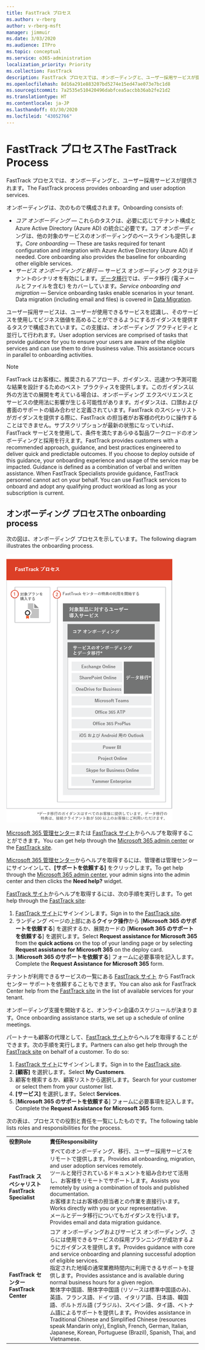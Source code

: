 ```yaml
---
title: FastTrack プロセス
ms.author: v-rberg
author: v-rberg-msft
manager: jimmuir
ms.date: 3/03/2020
ms.audience: ITPro
ms.topic: conceptual
ms.service: o365-administration
localization_priority: Priority
ms.collection: FastTrack
description: FastTrack プロセスでは、オンボーディングと、ユーザー採用サービスが提供されます。
ms.openlocfilehash: 8d16a291e883207bd5274e15ed47ae073e7bc1d8
ms.sourcegitcommit: 7a2535e510420496dabfcea5accbb36ab2fe21d2
ms.translationtype: HT
ms.contentlocale: ja-JP
ms.lasthandoff: 03/30/2020
ms.locfileid: "43052766"
---
```

# <a name="the-fasttrack-process"></a><span data-ttu-id="eca32-103">FastTrack プロセス</span><span class="sxs-lookup"><span data-stu-id="eca32-103">The FastTrack Process</span></span>

<span data-ttu-id="eca32-104">FastTrack プロセスでは、オンボーディングと、ユーザー採用サービスが提供されます。</span><span class="sxs-lookup"><span data-stu-id="eca32-104">The FastTrack process provides onboarding and user adoption services.</span></span> 
  
<span data-ttu-id="eca32-105">オンボーディングは、次のもので構成されます。</span><span class="sxs-lookup"><span data-stu-id="eca32-105">Onboarding consists of:</span></span>
  
- <span data-ttu-id="eca32-p101">*コア オンボーディング* — これらのタスクは、必要に応じてテナント構成と Azure Active Directory (Azure AD) の統合に必要です。コア オンボーディングは、他の対象のサービスのオンボーディングのベースラインも提供します。</span><span class="sxs-lookup"><span data-stu-id="eca32-p101">*Core onboarding* — These are tasks required for tenant configuration and integration with Azure Active Directory (Azure AD) if needed. Core onboarding also provides the baseline for onboarding other eligible services.</span></span> 
- <span data-ttu-id="eca32-p102">*サービス オンボーディングと移行* — サービス オンボーディング タスクはテナントのシナリオを有効にします。[データ移行](O365-data-migration.md)では、データ移行 (電子メールとファイルを含む) をカバーしています。</span><span class="sxs-lookup"><span data-stu-id="eca32-p102">*Service onboarding and migration* — Service onboarding tasks enable scenarios in your tenant. Data migration (including email and files) is covered in [Data Migration](O365-data-migration.md).</span></span> 
    
<span data-ttu-id="eca32-p103">ユーザー採用サービスは、ユーザーが使用できるサービスを認識し、そのサービスを使用してビジネス価値を高めることができるようにするガイダンスを提供するタスクで構成されています。この支援は、オンボーディング アクティビティと並行して行われます。</span><span class="sxs-lookup"><span data-stu-id="eca32-p103">User adoption services are comprised of tasks that provide guidance for you to ensure your users are aware of the eligible services and can use them to drive business value. This assistance occurs in parallel to onboarding activities.</span></span>
  
> [!NOTE]
> <span data-ttu-id="eca32-p104">FastTrack はお客様に、推奨されるアプローチ、ガイダンス、迅速かつ予測可能な結果を設計するためのベスト プラクティスを提供します。このガイダンス以外の方法での展開を考えている場合は、オンボーディング エクスペリエンスとサービスの使用法に影響が生じる可能性があります。ガイダンスは、口頭および書面のサポートの組み合わせと定義されています。FastTrack のスペシャリストがガイダンスを提供する際に、FastTrack の担当者がお客様の代わりに操作することはできません。サブスクリプションが最新の状態になっていれば、FastTrack サービスを使用して、条件を満たすあらゆる製品ワークロードのオンボーディングと採用を行えます。</span><span class="sxs-lookup"><span data-stu-id="eca32-p104">FastTrack provides customers with a recommended approach, guidance, and best practices engineered to deliver quick and predictable outcomes. If you choose to deploy outside of this guidance, your onboarding experience and usage of the service may be impacted. Guidance is defined as a combination of verbal and written assistance. When FastTrack Specialists provide guidance, FastTrack personnel cannot act on your behalf. You can use FastTrack services to onboard and adopt any qualifying product workload as long as your subscription is current.</span></span> 
  
## <a name="the-onboarding-process"></a><span data-ttu-id="eca32-117">オンボーディング プロセス</span><span class="sxs-lookup"><span data-stu-id="eca32-117">The onboarding process</span></span>

<span data-ttu-id="eca32-118">次の図は、オンボーディング プロセスを示しています。</span><span class="sxs-lookup"><span data-stu-id="eca32-118">The following diagram illustrates the onboarding process.</span></span>
  
![オンボーディング特典を利用する場合のタイムライン](media/O365-Onboarding-Timeline.png)
  
<span data-ttu-id="eca32-120">[Microsoft 365 管理センター](https://go.microsoft.com/fwlink/?linkid=2032704)または [FastTrack サイト](https://go.microsoft.com/fwlink/?linkid=780698)からヘルプを取得することができます。</span><span class="sxs-lookup"><span data-stu-id="eca32-120">You can get help through the [Microsoft 365 admin center](https://go.microsoft.com/fwlink/?linkid=2032704) or the [FastTrack site](https://go.microsoft.com/fwlink/?linkid=780698).</span></span> 

<span data-ttu-id="eca32-121">[Microsoft 365 管理センター](https://go.microsoft.com/fwlink/?linkid=2032704)からヘルプを取得するには、管理者は管理センターにサインインして、**[サポートを依頼する]** をクリックします。</span><span class="sxs-lookup"><span data-stu-id="eca32-121">To get help through the [Microsoft 365 admin center](https://go.microsoft.com/fwlink/?linkid=2032704), your admin signs into the admin center and then clicks the **Need help?** widget.</span></span> 

<span data-ttu-id="eca32-122">[FastTrack サイト](https://go.microsoft.com/fwlink/?linkid=780698)からヘルプを取得するには、次の手順を実行します。</span><span class="sxs-lookup"><span data-stu-id="eca32-122">To get help through the [FastTrack site](https://go.microsoft.com/fwlink/?linkid=780698):</span></span> 
1.    <span data-ttu-id="eca32-123">[FastTrack サイト](https://go.microsoft.com/fwlink/?linkid=780698)にサインインします。</span><span class="sxs-lookup"><span data-stu-id="eca32-123">Sign in to the [FastTrack site](https://go.microsoft.com/fwlink/?linkid=780698).</span></span> 
2.    <span data-ttu-id="eca32-124">ランディング ページの上部にある**クイック操作**から [**Microsoft 365 のサポートを依頼する**] を選択するか、展開カードの [**Microsoft 365 のサポートを依頼する**] を選択します。</span><span class="sxs-lookup"><span data-stu-id="eca32-124">Select **Request assistance for Microsoft 365** from the **quick actions** on the top of your landing page or by selecting **Request assistance for Microsoft 365** on the deploy card.</span></span>
3.    <span data-ttu-id="eca32-125">[**Microsoft 365 のサポートを依頼する**] フォームに必要事項を記入します。</span><span class="sxs-lookup"><span data-stu-id="eca32-125">Complete the **Request Assistance for Microsoft 365** form.</span></span> 
  
 <span data-ttu-id="eca32-126">テナントが利用できるサービスの一覧にある [FastTrack サイト](https://go.microsoft.com/fwlink/?linkid=780698) から FastTrack センター サポートを依頼することもできます。</span><span class="sxs-lookup"><span data-stu-id="eca32-126">You can also ask for FastTrack Center help from the [FastTrack site](https://go.microsoft.com/fwlink/?linkid=780698) in the list of available services for your tenant.</span></span> 
    
 <span data-ttu-id="eca32-127">オンボーディング支援を開始すると、オンライン会議のスケジュールが決まります。</span><span class="sxs-lookup"><span data-stu-id="eca32-127">Once onboarding assistance starts, we set up a schedule of online meetings.</span></span>
    
<span data-ttu-id="eca32-p105">パートナーも顧客の代理として、[FastTrack サイト](https://go.microsoft.com/fwlink/?linkid=780698)からヘルプを取得することができます。次の手順を実行します。</span><span class="sxs-lookup"><span data-stu-id="eca32-p105">Partners can also get help through the [FastTrack site](https://go.microsoft.com/fwlink/?linkid=780698) on behalf of a customer. To do so:</span></span>
1.    <span data-ttu-id="eca32-130">[FastTrack サイト](https://go.microsoft.com/fwlink/?linkid=780698)にサインインします。</span><span class="sxs-lookup"><span data-stu-id="eca32-130">Sign in to the [FastTrack site](https://go.microsoft.com/fwlink/?linkid=780698).</span></span> 
2.    <span data-ttu-id="eca32-131">**[顧客]** を選択します。</span><span class="sxs-lookup"><span data-stu-id="eca32-131">Select **My Customers**.</span></span>
3.    <span data-ttu-id="eca32-132">顧客を検索するか、顧客リストから選択します。</span><span class="sxs-lookup"><span data-stu-id="eca32-132">Search for your customer or select them from your customer list.</span></span>
4.    <span data-ttu-id="eca32-133">**[サービス]** を選択します。</span><span class="sxs-lookup"><span data-stu-id="eca32-133">Select **Services**.</span></span>
5.    <span data-ttu-id="eca32-134">[**Microsoft 365 のサポートを依頼する**] フォームに必要事項を記入します。</span><span class="sxs-lookup"><span data-stu-id="eca32-134">Complete the **Request Assistance for Microsoft 365** form.</span></span> 

<span data-ttu-id="eca32-135">次の表は、プロセスでの役割と責任を一覧にしたものです。</span><span class="sxs-lookup"><span data-stu-id="eca32-135">The following table lists roles and responsibilities for the process.</span></span>
    
|||
|:-----|:-----|
|<span data-ttu-id="eca32-136">**役割**</span><span class="sxs-lookup"><span data-stu-id="eca32-136">**Role**</span></span> <br/> |<span data-ttu-id="eca32-137">**責任**</span><span class="sxs-lookup"><span data-stu-id="eca32-137">**Responsibility**</span></span> <br/> |
|<span data-ttu-id="eca32-138">**FastTrack スペシャリスト**</span><span class="sxs-lookup"><span data-stu-id="eca32-138">**FastTrack Specialist**</span></span> <br/> |<span data-ttu-id="eca32-139">すべてのオンボーディング、移行、ユーザー採用サービスをリモートで提供します。</span><span class="sxs-lookup"><span data-stu-id="eca32-139">Provides all onboarding, migration, and user adoption services remotely.</span></span>  <br/> <span data-ttu-id="eca32-140">ツールと発行されているドキュメントを組み合わせて活用し、お客様をリモートでサポートします。</span><span class="sxs-lookup"><span data-stu-id="eca32-140">Assists you remotely by using a combination of tools and published documentation.</span></span> <br/> <span data-ttu-id="eca32-141">お客様またはお客様の担当者との作業を直接行います。</span><span class="sxs-lookup"><span data-stu-id="eca32-141">Works directly with you or your representative.</span></span> <br/> <span data-ttu-id="eca32-142">メールとデータ移行についてもガイダンスを行います。</span><span class="sxs-lookup"><span data-stu-id="eca32-142">Provides email and data migration guidance.</span></span>|
|<span data-ttu-id="eca32-143">**FastTrack センター**</span><span class="sxs-lookup"><span data-stu-id="eca32-143">**FastTrack Center**</span></span>  <br/> |<span data-ttu-id="eca32-144">コア オンボーディングおよびサービス オンボーディング、さらには使用できるサービスの採用プランニングが成功するようにガイダンスを提供します。</span><span class="sxs-lookup"><span data-stu-id="eca32-144">Provides guidance with core and service onboarding and planning successful adoption of eligible services.</span></span>  <br/> <span data-ttu-id="eca32-145">指定された地域の通常業務時間内に利用できるサポートを提供します。</span><span class="sxs-lookup"><span data-stu-id="eca32-145">Provides assistance and is available during normal business hours for a given region.</span></span> <br/> <span data-ttu-id="eca32-146">繁体字中国語、簡体字中国語 (リソースは標準中国語のみ)、英語、フランス語、ドイツ語、イタリア語、日本語、韓国語、ポルトガル語 (ブラジル)、スペイン語、タイ語、ベトナム語によるサポートを提供します。</span><span class="sxs-lookup"><span data-stu-id="eca32-146">Provides assistance in Traditional Chinese and Simplified Chinese (resources speak Mandarin only), English, French, German, Italian, Japanese, Korean, Portuguese (Brazil), Spanish, Thai, and Vietnamese.</span></span>|
